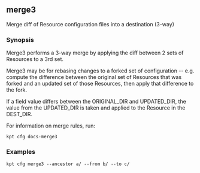 ## merge3

Merge diff of Resource configuration files into a destination (3-way)

### Synopsis

Merge3 performs a 3-way merge by applying the diff between 2 sets of Resources to a 3rd set.

Merge3 may be for rebasing changes to a forked set of configuration -- e.g. compute the difference between the original
set of Resources that was forked and an updated set of those Resources, then apply that difference to the fork.

If a field value differs between the ORIGINAL_DIR and UPDATED_DIR, the value from the UPDATED_DIR is taken and applied
to the Resource in the DEST_DIR.

For information on merge rules, run:

	kpt cfg docs-merge3

### Examples

    kpt cfg merge3 --ancestor a/ --from b/ --to c/